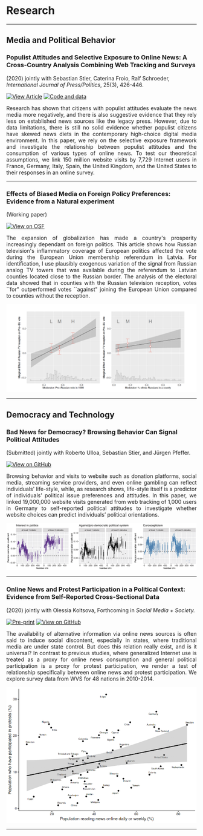 # Research
---

## Media and Political Behavior

### Populist Attitudes and Selective Exposure to Online News: A Cross-Country Analysis Combining Web Tracking and Surveys
(2020) jointly with Sebastian Stier, Caterina Froio, Ralf Schroeder, <i>International Journal of Press/Politics</i>, 25(3), 426-446.

[![View Article](https://img.shields.io/badge/View%20article-IJPP-red)](https://journals.sagepub.com/doi/full/10.1177/1940161220907018)
[![Code and data](https://img.shields.io/badge/code%20and%20data-OSF-blue)](https://osf.io/5pe27/)

<p style="text-align:justify;">Research has shown that citizens with populist attitudes evaluate the news media more negatively, and there is also suggestive evidence that they rely less on established news sources like the legacy press. However, due to data limitations, there is still no solid evidence whether populist citizens have skewed news diets in the contemporary high-choice digital media environment. In this paper, we rely on the selective exposure framework and investigate the relationship between populist attitudes and the consumption of various types of online news. To test our theoretical assumptions, we link 150 million website visits by 7,729 Internet users in France, Germany, Italy, Spain, the United Kingdom, and the United States to their responses in an online survey.</p>

---

### Effects of Biased Media on Foreign Policy Preferences: Evidence from a Natural experiment
(Working paper)

[![View on OSF](https://img.shields.io/badge/View%20on%20OSF-Pre--print-lightgrey)](https://osf.io/arqtx/)

<p style="text-align:justify;">The expansion of globalization has made a country's prosperity increasingly dependant on foreign politics. This article shows how Russian television's inflammatory coverage of European politics affected the vote during the European Union membership referendum in Latvia. For identification, I use plausibly exogenous variation of the signal from Russian analog TV towers that was available during the referendum to Latvian counties located close to the Russian border. The analysis of the electoral data showed that in counties with the Russian television reception, votes ``for" outperformed votes ``against" joining the European Union compared to counties without the reception.</p>

<center><img src="images/eu.jpeg"/></center>

---
## Democracy and Technology

### Bad News for Democracy? Browsing Behavior Can Signal Political Attitudes
(Submitted) jointly with Roberto Ulloa, Sebastian Stier, and J&uuml;rgen Pfeffer.

[![View on GitHub](https://img.shields.io/badge/GitHub-View_on_GitHub-blue?logo=GitHub)](https://github.com/norakirkizh/ml_politics/blob/master/Browsing_Behavior_Can_Signal_Political_Attitudes.pdf)

<p style="text-align:justify;">Browsing behavior and visits to website such as donation platforms, social media, streaming service providers, and even online gambling can reflect individuals' life-style, while, as research shows, life-style itself is a predictor of individuals' political issue preferences and attitudes. In this paper, we linked 19,000,000 website visits generated from web tracking of 1,000 users in Germany to self-reported political attitudes to investigate whether website choices can predict individuals’ political orientations.</p>

<center><img src="images/results.jpeg"/></center>

---
### Online News and Protest Participation in a Political Context: Evidence from Self-Reported Cross-Sectional Data
(2020) jointly with Olessia Koltsova, Forthcoming in <i>Social Media + Society.</i>

[![Pre-print](https://img.shields.io/badge/SSRN-Pre--print-lightgrey)](https://papers.ssrn.com/sol3/papers.cfm?abstract_id=3126711) 
[![View on GitHub](https://img.shields.io/badge/GitHub-View_on_GitHub-blue?logo=GitHub)](https://github.com/norakirkizh/multi-level-regressions)

<p style="text-align:justify;">The availability of alternative information via online news sources is often said to induce social discontent, especially in states, where traditional media are under state control. But does this relation really exist, and is it universal? In contrast to previous studies, where generalized Internet use is treated as a proxy for online news consumption and general political participation is a proxy for protest participation, we render a test of relationship specifically between online news and protest participation. We explore survey data from WVS for 48 nations in 2010-2014.</p>

<center><img src="images/protests.jpeg"/></center>

---
